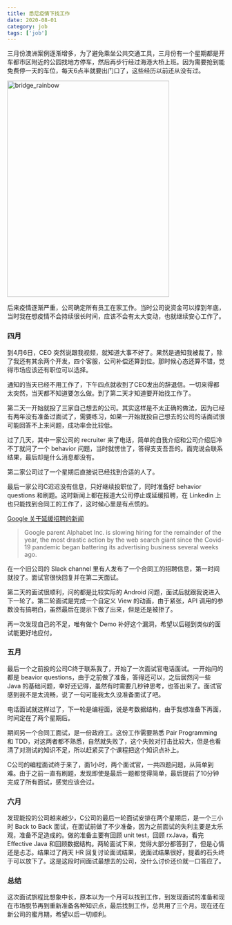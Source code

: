```yaml
---
title: 悉尼疫情下找工作
date: 2020-08-01
category: job
tags: ['job']
---
```


三月份澳洲案例逐渐增多，为了避免乘坐公共交通工具，三月份有一个星期都是开车都市区附近的公园找地方停车，然后再步行经过海港大桥上班。因为需要抢到能免费停一天的车位，每天6点半就要出门口了，这些经历以前还从没有过。

<!-- excerpt -->

<a data-flickr-embed="true" href="https://www.flickr.com/photos/189567920@N06/50178150576/in/dateposted-public/" title="bridge_rainbow"><img src="https://live.staticflickr.com/65535/50178150576_ebdf71a1ff.jpg" width="375" height="500" alt="bridge_rainbow"></a><script async src="//embedr.flickr.com/assets/client-code.js" charset="utf-8"></script>

后来疫情逐渐严重，公司确定所有员工在家工作。当时公司说资金可以撑到年底，当时我在想疫情不会持续很长时间，应该不会有太大变动，也就继续安心工作了。

### 四月

到4月6日，CEO 突然说跟我视频，就知道大事不好了。果然是通知我被裁了，除了我还有其余两个开发，四个客服，公司补偿还算到位。那时候心态还算不错，觉得市场应该还有职位可以选择。

通知的当天已经不用工作了，下午四点就收到了CEO发出的辞退信。一切来得都太突然，当天都不知道要怎么做。到了第二天才知道要开始找工作了。

第二天一开始就投了三家自己想去的公司。其实这样是不太正确的做法，因为已经有两年没有准备过面试了，需要练习，如果一开始就投自己想去的公司的话面试很可能回答不上来问题，成功率会比较低。

过了几天，其中一家公司的 recruiter 来了电话，简单的自我介绍和公司介绍后冷不丁就问了一个 behavior 问题，当时就愣住了，答得支支吾吾的。面完说会联系结果，最后却是什么消息都没有。

第二家公司过了一个星期后直接说已经找到合适的人了。

最后一家公司C迟迟没有信息，只好继续投职位了，同时准备好 behavior questions 和刷题。这时新闻上都在报道大公司停止或延缓招聘，在 Linkedin 上也只能找到合同工的工作了，这时候心里是有点慌的。

[Google 关于延缓招聘的新闻](https://www.bloomberg.com/news/articles/2020-04-15/google-to-slow-hiring-for-rest-of-2020-ceo-pichai-tells-staff)

> Google parent Alphabet Inc. is slowing hiring for the remainder of the year, the most drastic action by the web search giant since the Covid-19 pandemic began battering its advertising business several weeks ago.

在一个旧公司的 Slack channel 里有人发布了一个合同工的招聘信息，第一时间就投了。面试官很快回复并在第二天面试。

第二天的面试很顺利，问的都是比较实际的 Android 问题，面试后就跟我说进入下一轮了。第二轮面试是完成一个自定义 View 的动画，由于紧张，API 调用的参数没有搞明白，虽然最后在提示下做了出来，但是还是被拒了。

再一次发现自己的不足，唯有做个 Demo 补好这个漏洞，希望以后碰到类似的面试能更好地应付。

### 五月

最后一个之前投的公司C终于联系我了，开始了一次面试官电话面试。一开始问的都是 beavior questions，由于之前做了准备，答得还可以，之后居然问一些 Java 的基础问题，幸好还记得，虽然有时需要几秒钟思考，也答出来了。面试官感到我不是太流畅，说了一句可能我太久没准备面试了吧。

电话面试就这样过了，下一轮是编程面，说是考数据结构，由于我想准备下再面，时间定在了两个星期后。

期间另一个合同工面试，是一份政府工。这份工作需要熟悉 Pair Programming 和 TDD，对这两者都不熟悉，自然就失败了，这个失败对打击比较大，但是也看清了对测试的知识不足，所以赶紧买了个课程把这个知识点补上。

C公司的编程面试终于来了，面1小时，两个面试官，一共四题问题，从简单到难。由于之前一直有刷题，发现即使是最后一题都觉得简单，最后提前了10分钟完成了所有面试，感觉应该会过。

### 六月

发现能投的公司越来越少，C公司的最后一轮面试安排在两个星期后，是一个三小时 Back to Back 面试，在面试前做了不少准备，因为之前面试的失利主要是太乐观，准备不足造成的。做的准备主要有回顾 unit test，回顾 rxJava，看完 Effective Java 和回顾数据结构。两轮面试下来，觉得大部分都答到了，但是心情还是忐忑。结果过了两天 HR 回复讨论面试结果，说面试结果很好，提着的石头终于可以放下了。这是这段时间面试最想去的公司，没什么讨价还价就一口答应了。

### 总结

这次面试旅程比想象中长，原本以为一个月可以找到工作，到发现面试的准备和现在市场脱节再到重新准备各种知识点，最后找到工作，总共用了三个月。现在还在新公司的蜜月期，希望以后一切顺利。
